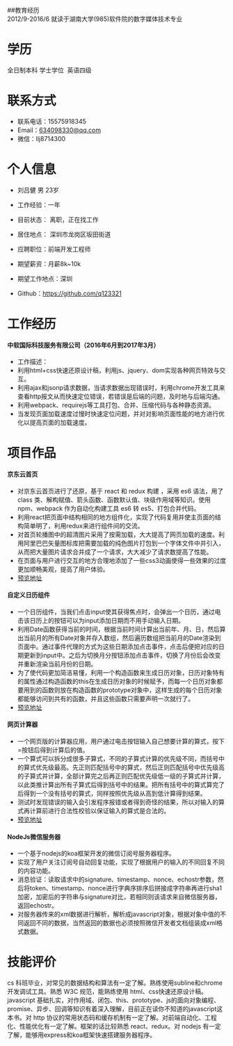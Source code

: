 
##教育经历  
2012/9-2016/6 就读于湖南大学(985)软件院的数字媒体技术专业  
# 学历  
全日制本科 学士学位  英语四级  
# 联系方式
- 联系电话：15575918345
- Email：634098330@qq.com
- 微信：llj8714300

# 个人信息
- 刘吕健 男 23岁

- 工作经验：一年

- 目前状态： 离职，正在找工作

- 居住地点： 深圳市龙岗区坂田街道

- 应聘职位：前端开发工程师

- 期望薪资：月薪8k~10k

- 期望工作地点：深圳

- Github：https://github.com/q123321

# 工作经历  
#### 中软国际科技服务有限公司（2016年6月到2017年3月）
- 工作描述： 
- 利用html+css快速还原设计稿，利用js、jquery、dom实现各种网页特效与交互。
- 利用ajax和jsonp请求数据，当请求数据出现错误时，利用chrome开发工具来查看http报文从而快速定位错误，若错误是后端的问题，及时地与后端沟通。
- 利用webpack、requirejs等工具打包、合并、压缩代码与各种静态资源。
- 当发现页面加载速度过慢时快速定位问题，并对对影响页面性能的地方进行优化以提高页面的加载速度。

# 项目作品
#### 京东云首页
- 对京东云首页进行了还原，基于 react 和 redux 构建 ，采用 es6 语法，用了 class 类、解构赋值、箭头函数、函数默认值、块级作用域等知识。使用 npm、webpack 作为自动化构建工具 es6 转 es5、打包合并代码。
- 利用react把页面中结构相同的地方组件化，实现了代码复用并使主页面的结构简单明了，利用redux来进行组件间的交流。
- 对首页轮播图中的超清图片采用了按需加载，大大提高了网页加载的速度。利用阿里巴巴矢量图标库把需要加载的纯色图片打包到一个字体文件中并引入，从而把大量图片请求合并成了一个请求，大大减少了请求数提高了性能。
- 在页面与用户进行交互的地方合理地添加了一些css3动画使得一些效果的过度更加顺畅美观，提高了用户体验。
- [预览地址](https://q123321.github.io/JDcloud/build/index.html)
#### 自定义日历组件
- 一个日历组件，当我们点击input使其获得焦点时，会弹出一个日历，通过电击该日历上的按钮可以为input添加日期而不用手动输入日期。
- 利用Date函数获得当前的时间，根据当前时间计算出当前年、月、日，然后算出当前月的所有Date对象并存入数组，然后遍历数组把当前月的Date渲染到页面中。通过事件代理的方式为这些日期添加点击事件，点击后便把对应的日期更新到input中。之后为切换月分按钮添加点击事件，切换了月份后会改变 并重新渲染当前月份的日期。
- 为了使代码更加简洁易懂，利用一个构造函数来生成日历对象，日历对象特有的属性通过构造函数的this在生成日历对象的时候赋予，而每一个日历对象都要用到的函数则放在构造函数的prototype对象中，这样生成的每个日历对象都能够访问到共有的函数，并且这些函数只需要声明一次就行了。
- [预览地址](https://q123321.github.io/datepicker/index.html)
#### 网页计算器
- 一个网页版的计算器应用，用户通过电击按钮输入自己想要计算的算式，按下=按钮后得到计算后的值。
- 一个算式可以拆分成很多子算式，不同的子算式计算的优先级不同，而括号中的算式优先级最高。先正则匹配括号中的算式，然后正则匹配括号中优先级高的子算式并计算，全部计算完之后再正则匹配优先级低一级的子算式并计算，以此类推计算出所有子算式后得到括号中的结果。把所有括号中的算式算完了后得到一个没有括号的算式，同样按照优先级从高到低计算得到结果。
- 测试时发现错误的输入会引发程序报错或者得到奇怪的结果，所以对输入的算式再计算前进行合法性校验以保证输入的算式是合法的。
- [预览地址](https://q123321.github.io/calculator/calculator.html)
#### NodeJs微信服务器
- 一个基于nodejs的koa框架开发的微信订阅号服务器程序。
- 实现了用户关注订阅号自动回复功能，实现了根据用户的输入的不同回复不同的内容功能。
- 消息验证：读取请求中的signature、timestamp、nonce、echostr参数，然后将token、timestamp、nonce进行字典序排序后拼接成字符串再进行sha1加密，加密后的字符串与signature对比，若相同则该请求来自微信服务器，返回echostr。
- 对服务器传来的xml数据进行解析，解析成javascript对象，根据对象中值的不同返回不同的数据，当然返回的数据也必须按照微信开发者文档组装成xml格式数据。

# 技能评价
cs 科班毕业，对常见的数据结构和算法有一定了解。熟练使用subline和chrome开发调试工具。熟悉 W3C 规范，能熟练使用 html、css快速还原设计稿。javascript 基础扎实，对作用域、闭包、this、prototype、js的面向对象编程、promise、异步、回调等知识有着深入理解，目前正在读你不知道的javascript这本书。对 http 协议的常用状态码和缓存机制有一定了解。对前端自动化、工程化、性能优化有一定了解。框架的话比较熟悉 react、redux。对 nodejs 有一定了解，能够用express和koa框架快速搭建服务器程序。
